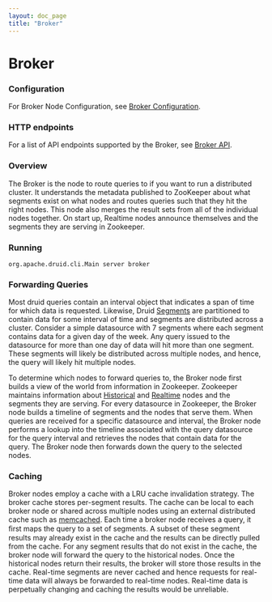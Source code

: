 ```yaml
---
layout: doc_page
title: "Broker"
---
```


<!--
  ~ Licensed to the Apache Software Foundation (ASF) under one
  ~ or more contributor license agreements.  See the NOTICE file
  ~ distributed with this work for additional information
  ~ regarding copyright ownership.  The ASF licenses this file
  ~ to you under the Apache License, Version 2.0 (the
  ~ "License"); you may not use this file except in compliance
  ~ with the License.  You may obtain a copy of the License at
  ~
  ~   http://www.apache.org/licenses/LICENSE-2.0
  ~
  ~ Unless required by applicable law or agreed to in writing,
  ~ software distributed under the License is distributed on an
  ~ "AS IS" BASIS, WITHOUT WARRANTIES OR CONDITIONS OF ANY
  ~ KIND, either express or implied.  See the License for the
  ~ specific language governing permissions and limitations
  ~ under the License.
  -->

# Broker

### Configuration

For Broker Node Configuration, see [Broker Configuration](../configuration/index.html#broker).

### HTTP endpoints

For a list of API endpoints supported by the Broker, see [Broker API](../operations/api-reference.html#broker).

### Overview

The Broker is the node to route queries to if you want to run a distributed cluster. It understands the metadata published to ZooKeeper about what segments exist on what nodes and routes queries such that they hit the right nodes. This node also merges the result sets from all of the individual nodes together.
On start up, Realtime nodes announce themselves and the segments they are serving in Zookeeper. 

### Running

```
org.apache.druid.cli.Main server broker
```

### Forwarding Queries

Most druid queries contain an interval object that indicates a span of time for which data is requested. Likewise, Druid [Segments](../design/segments.html) are partitioned to contain data for some interval of time and segments are distributed across a cluster. Consider a simple datasource with 7 segments where each segment contains data for a given day of the week. Any query issued to the datasource for more than one day of data will hit more than one segment. These segments will likely be distributed across multiple nodes, and hence, the query will likely hit multiple nodes.

To determine which nodes to forward queries to, the Broker node first builds a view of the world from information in Zookeeper. Zookeeper maintains information about [Historical](../design/historical.html) and [Realtime](../design/realtime.html) nodes and the segments they are serving. For every datasource in Zookeeper, the Broker node builds a timeline of segments and the nodes that serve them. When queries are received for a specific datasource and interval, the Broker node performs a lookup into the timeline associated with the query datasource for the query interval and retrieves the nodes that contain data for the query. The Broker node then forwards down the query to the selected nodes.

### Caching

Broker nodes employ a cache with a LRU cache invalidation strategy. The broker cache stores per-segment results. The cache can be local to each broker node or shared across multiple nodes using an external distributed cache such as [memcached](http://memcached.org/). Each time a broker node receives a query, it ﬁrst maps the query to a set of segments. A subset of these segment results may already exist in the cache and the results can be directly pulled from the cache. For any segment results that do not exist in the cache, the broker node will forward the query to the
historical nodes. Once the historical nodes return their results, the broker will store those results in the cache. Real-time segments are never cached and hence requests for real-time data will always be forwarded to real-time nodes. Real-time data is perpetually changing and caching the results would be unreliable.
